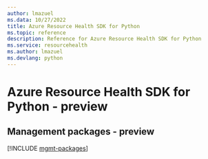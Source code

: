 ```yaml
---
author: lmazuel
ms.data: 10/27/2022
title: Azure Resource Health SDK for Python
ms.topic: reference
description: Reference for Azure Resource Health SDK for Python
ms.service: resourcehealth
ms.author: lmazuel
ms.devlang: python
---
```

# Azure Resource Health SDK for Python - preview

## Management packages - preview
[!INCLUDE [mgmt-packages](resource-health-mgmt-index.md)]